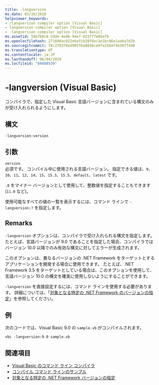 ```yaml
---
title: -langversion
ms.date: 03/10/2018
helpviewer_keywords:
- /langversion compiler option [Visual Basic]
- langversion compiler option [Visual Basic]
- -langversion compiler option [Visual Basic]
ms.assetid: 59b7b0c8-2dde-4e9b-94e7-0237f7e0bafb
ms.openlocfilehash: 271606ac021e6afcb28fdac3e1bc86e1aaba7d2b
ms.sourcegitcommit: f8c270376ed905f6a8896ce0fe25b4f4b38ff498
ms.translationtype: HT
ms.contentlocale: ja-JP
ms.lasthandoff: 06/04/2020
ms.locfileid: "84408539"
---
```

# <a name="-langversion-visual-basic"></a>-langversion (Visual Basic)
コンパイラで、指定した Visual Basic 言語バージョンに含まれている構文のみが受け入れられるようにします。  
  
## <a name="syntax"></a>構文  
  
```console  
-langversion:version  
```  
  
## <a name="arguments"></a>引数  
 `version`  
 必須です。 コンパイル中に使用される言語バージョン。 指定できる値は、`9`、`10`、`11`、`12`、`14`、`15`、`15.3`、`15.5`、`default`、`latest` です。

 `.0` をマイナー バージョンとして使用して、整数値を指定することもできます (`11.0` など)。

 使用可能なすべての値の一覧を表示するには、コマンド ラインで `-langversion:?` を指定します。  
  
## <a name="remarks"></a>Remarks  
 `-langversion` オプションは、コンパイラで受け入れられる構文を指定します。 たとえば、言語バージョンが 9.0 であることを指定した場合、コンパイラではバージョン 10.0 以降でのみ有効な構文に対してエラーが生成されます。  
  
 このオプションは、異なるバージョンの .NET Framework をターゲットとするアプリケーションを開発する場合に使用できます。 たとえば、.NET Framework 3.5 をターゲットとしている場合は、このオプションを使用して、言語バージョン 10.0 の構文を確実に使用しないようにすることができます。  
  
 `-langversion` を直接設定するには、コマンド ラインを使用する必要があります。 詳細については、「[対象となる特定の .NET Framework のバージョンの指定](/visualstudio/ide/visual-studio-multi-targeting-overview)」を参照してください。  
  
## <a name="example"></a>例  
 次のコードでは、Visual Basic 9.0 の `sample.vb` がコンパイルされます。  
  
```console  
vbc -langversion:9.0 sample.vb  
```  
  
## <a name="see-also"></a>関連項目

- [Visual Basic のコマンド ライン コンパイラ](index.md)
- [コンパイル コマンド ラインのサンプル](sample-compilation-command-lines.md)
- [対象となる特定の .NET Framework バージョンの指定](/visualstudio/ide/visual-studio-multi-targeting-overview)
